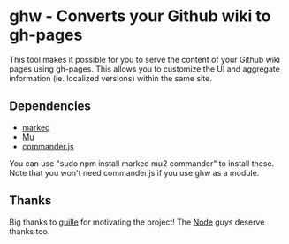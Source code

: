 # ghw - Converts your Github wiki to gh-pages

This tool makes it possible for you to serve the content of your Github wiki pages using gh-pages. This allows you to customize the UI and aggregate information (ie. localized versions) within the same site.

## Dependencies

* [marked](https://github.com/chjj/marked)
* [Mu](https://github.com/raycmorgan/Mu)
* [commander.js](https://github.com/visionmedia/commander.js)

You can use "sudo npm install marked mu2 commander" to install these. Note that you won't need commander.js if you use ghw as a module.

## Thanks

Big thanks to [guille](https://github.com/guille) for motivating the project! The [Node](https://github.com/joyent/node) guys deserve thanks too.

